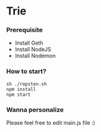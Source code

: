 # Trie
### Prerequisite
* Install Geth
* Install NodeJS
* Install Nodemon
### How to start?
```
sh ./ropsten.sh
npm install
npm start
```
### Wanna personalize
Please feel free to edit main.js file :)
